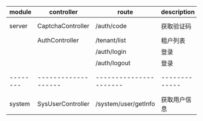 | module   | controller          | route                  | description   | todo   | remark                |
|----------|---------------------|------------------------|---------------|--------|-----------------------|
| server   | CaptchaController   | /auth/code             | 获取验证码         | x      | 完善声明`@RateLimiter `   |
|          | AuthController      | /tenant/list           | 租户列表          | x      |                       |
|          |                     | /auth/login            | 登录            | x      |                       |
|          |                     | /auth/logout           | 登录            |        |                       |
| -------- | ------------------- | ---------------------- | ------------- | ------ | --------------------- |
| system   | SysUserController   | /system/user/getInfo   | 获取用户信息        |        |                       |
